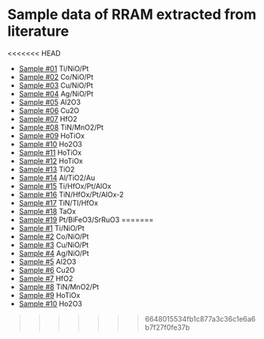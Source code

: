 # Sample data of RRAM extracted from literature

<<<<<<< HEAD
* [Sample #01](/sample01) Ti/NiO/Pt
* [Sample #02](/sample02) Co/NiO/Pt
* [Sample #03](/sample03) Cu/NiO/Pt
* [Sample #04](/sample04) Ag/NiO/Pt
* [Sample #05](/sample05) Al2O3
* [Sample #06](/sample06) Cu2O
* [Sample #07](/sample07) HfO2
* [Sample #08](/sample08) TiN/MnO2/Pt
* [Sample #09](/sample09) HoTiOx
* [Sample #10](/sample10) Ho2O3
* [Sample #11](/sample11) HoTiOx
* [Sample #12](/sample12) HoTiOx
* [Sample #13](/sample13) TiO2
* [Sample #14](/sample14) Al/TiO2/Au
* [Sample #15](/sample15) Ti/HfOx/Pt/AlOx
* [Sample #16](/sample16) TiN/HfOx/Pt/AlOx-2
* [Sample #17](/sample17) TiN/TI/HfOx
* [Sample #18](/sample18) TaOx
* [Sample #19](/sample19) Pt/BiFeO3/SrRuO3
=======
* [Sample #1](/sample01) Ti/NiO/Pt
* [Sample #2](/sample02) Co/NiO/Pt
* [Sample #3](/sample03) Cu/NiO/Pt
* [Sample #4](/sample04) Ag/NiO/Pt
* [Sample #5](/sample05) Al2O3
* [Sample #6](/sample06) Cu2O
* [Sample #7](/sample07) HfO2
* [Sample #8](/sample08) TiN/MnO2/Pt
* [Sample #9](/sample09) HoTiOx
* [Sample #10](/sample10) Ho2O3
>>>>>>> 6648015534fb1c877a3c36c1e6a6b7f27f0fe37b
